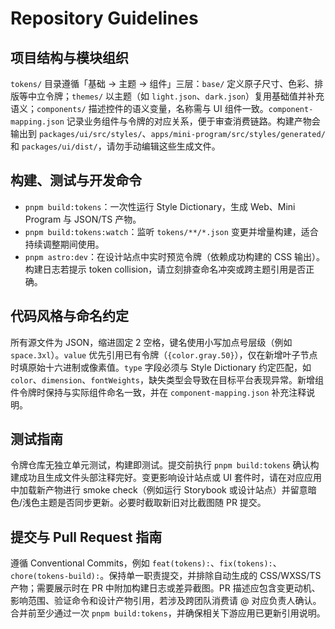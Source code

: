 # Repository Guidelines

## 项目结构与模块组织
`tokens/` 目录遵循「基础 → 主题 → 组件」三层：`base/` 定义原子尺寸、色彩、排版等中立令牌；`themes/` 以主题（如 `light.json`、`dark.json`）复用基础值并补充语义；`components/` 描述控件的语义变量，名称需与 UI 组件一致。`component-mapping.json` 记录业务组件与令牌的对应关系，便于审查消费链路。构建产物会输出到 `packages/ui/src/styles/`、`apps/mini-program/src/styles/generated/` 和 `packages/ui/dist/`，请勿手动编辑这些生成文件。

## 构建、测试与开发命令
- `pnpm build:tokens`：一次性运行 Style Dictionary，生成 Web、Mini Program 与 JSON/TS 产物。
- `pnpm build:tokens:watch`：监听 `tokens/**/*.json` 变更并增量构建，适合持续调整期间使用。
- `pnpm astro:dev`：在设计站点中实时预览令牌（依赖成功构建的 CSS 输出）。
构建日志若提示 token collision，请立刻排查命名冲突或跨主题引用是否正确。

## 代码风格与命名约定
所有源文件为 JSON，缩进固定 2 空格，键名使用小写加点号层级（例如 `space.3xl`）。`value` 优先引用已有令牌（`{color.gray.50}`），仅在新增叶子节点时填原始十六进制或像素值。`type` 字段必须与 Style Dictionary 约定匹配，如 `color`、`dimension`、`fontWeights`，缺失类型会导致在目标平台表现异常。新增组件令牌时保持与实际组件命名一致，并在 `component-mapping.json` 补充注释说明。

## 测试指南
令牌仓库无独立单元测试，构建即测试。提交前执行 `pnpm build:tokens` 确认构建成功且生成文件头部注释完好。变更影响设计站点或 UI 套件时，请在对应应用中加载新产物进行 smoke check（例如运行 Storybook 或设计站点）并留意暗色/浅色主题是否同步更新。必要时截取新旧对比截图随 PR 提交。

## 提交与 Pull Request 指南
遵循 Conventional Commits，例如 `feat(tokens):`、`fix(tokens):`、`chore(tokens-build):`。保持单一职责提交，并排除自动生成的 CSS/WXSS/TS 产物；需要展示时在 PR 中附加构建日志或差异截图。PR 描述应包含变更动机、影响范围、验证命令和设计产物引用，若涉及跨团队消费请 @ 对应负责人确认。合并前至少通过一次 `pnpm build:tokens`，并确保相关下游应用已更新引用说明。
